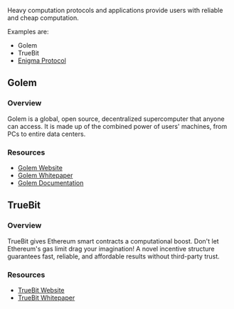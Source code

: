 Heavy computation protocols and applications provide users with reliable and cheap computation. 

Examples are:
* Golem
* TrueBit
* [Enigma Protocol](https://github.com/w3f/Web3-wiki/wiki/Encrypted-storage)

## Golem
### Overview
Golem is a global, open source, decentralized supercomputer that anyone can access. It is made up of the combined power of users' machines, from PCs to entire data centers. 

### Resources
* [Golem Website](https://golem.network/)
* [Golem Whitepaper](https://golem.network/crowdfunding/Golemwhitepaper.pdf)
* [Golem Documentation](https://golem.network/documentation/understanding-beta/)

## TrueBit
### Overview
TrueBit gives Ethereum smart contracts a computational boost. Don't let Ethereum's gas limit drag your imagination! A novel incentive structure guarantees fast, reliable, and affordable results without third-party trust.

### Resources
* [TrueBit Website](https://truebit.io/)
* [TrueBit Whitepaper](https://people.cs.uchicago.edu/~teutsch/papers/truebit.pdf)
